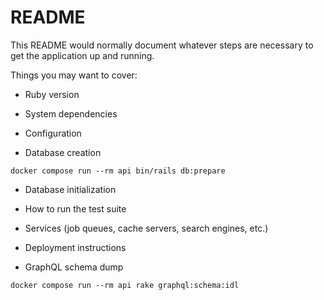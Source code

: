 # README

This README would normally document whatever steps are necessary to get the
application up and running.

Things you may want to cover:

* Ruby version

* System dependencies

* Configuration

* Database creation
```shell
docker compose run --rm api bin/rails db:prepare
```

* Database initialization

* How to run the test suite

* Services (job queues, cache servers, search engines, etc.)

* Deployment instructions

* GraphQL schema dump
```shell
docker compose run --rm api rake graphql:schema:idl
```
